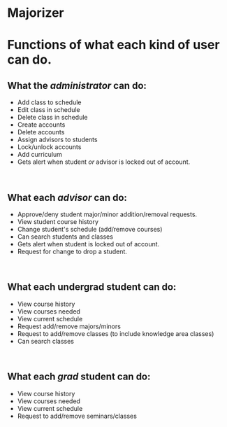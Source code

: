 # Majorizer

<h1>Functions of what each kind of user can do.</h1>

<h2>What the <i>administrator</i> can do:</h1>
<ul>
  <li>Add class to schedule</li>
  <li>Edit class in schedule</li>
  <li>Delete class in schedule</li>
  <li>Create accounts</li>
  <li>Delete accounts</li>
  <li>Assign advisors to students</li>
  <li>Lock/unlock accounts</li>
  <li>Add curriculum</li>
  <li>Gets alert when student <i>or</i> advisor is locked out of account.</li>
</ul>
<br>

<h2>What each <i>advisor</i> can do:</h1>
<ul>
  <li>Approve/deny student major/minor addition/removal requests.</li>
  <li>View student course history</li>
  <li>Change student's schedule (add/remove courses)</li>
  <li>Can search students and classes</li>
  <li>Gets alert when student is locked out of account.</li>
  <li>Request for change to drop a student.</li>
</ul>
<br>

<h2>What each undergrad student can do:</h1>
<ul>
  <li>View course history</li>
  <li>View courses needed</li>
  <li>View current schedule</li>
  <li>Request add/remove majors/minors</li>
  <li>Request to add/remove classes (to include knowledge area classes)</li>
  <li>Can search classes</li>
</ul>
<br>

<h2>What each <i>grad</i> student can do:</h1>
<ul>
  <li>View course history</li>
  <li>View courses needed</li>
  <li>View current schedule</li>
  <li>Request to add/remove seminars/classes</li>
</ul>



